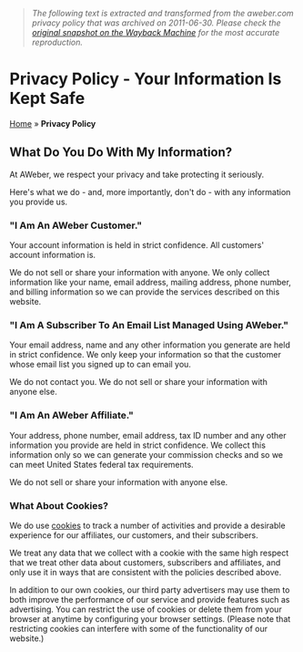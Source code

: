 > *The following text is extracted and transformed from the aweber.com privacy policy that was archived on 2011-06-30. Please check the [original snapshot on the Wayback Machine](https://web.archive.org/web/20110630153229id_/http%3A//www.aweber.com/privacy.htm) for the most accurate reproduction.*

# Privacy Policy - Your Information Is Kept Safe

[Home](https://web.archive.org/) » **Privacy Policy**

  
  


## What Do You Do With My Information?

At AWeber, we respect your privacy and take protecting it seriously.

Here's what we do - and, more importantly, don't do - with any information you provide us.

  


### "I Am An AWeber Customer."

Your account information is held in strict confidence. All customers' account information is.

We do not sell or share your information with anyone. We only collect information like your name, email address, mailing address, phone number, and billing information so we can provide the services described on this website.

  


### "I Am A Subscriber To An Email List Managed Using AWeber."

Your email address, name and any other information you generate are held in strict confidence. We only keep your information so that the customer whose email list you signed up to can email you.

We do not contact you. We do not sell or share your information with anyone else.

  


### "I Am An AWeber Affiliate."

Your address, phone number, email address, tax ID number and any other information you provide are held in strict confidence. We collect this information only so we can generate your commission checks and so we can meet United States federal tax requirements.

We do not sell or share your information with anyone else.

  


### What About Cookies?

We do use [cookies](http://en.wikipedia.org/wiki/HTTP_cookie "HTTP Cookies") to track a number of activities and provide a desirable experience for our affiliates, our customers, and their subscribers.

We treat any data that we collect with a cookie with the same high respect that we treat other data about customers, subscribers and affiliates, and only use it in ways that are consistent with the policies described above.

In addition to our own cookies, our third party advertisers may use them to both improve the performance of our service and provide features such as advertising. You can restrict the use of cookies or delete them from your browser at anytime by configuring your browser settings. (Please note that restricting cookies can interfere with some of the functionality of our website.)
